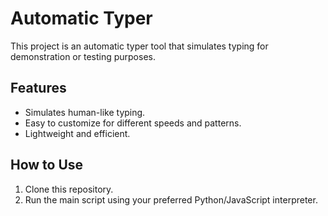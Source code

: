 # Automatic Typer
This project is an automatic typer tool that simulates typing for demonstration or testing purposes.

## Features
- Simulates human-like typing.
- Easy to customize for different speeds and patterns.
- Lightweight and efficient.

## How to Use
1. Clone this repository.
2. Run the main script using your preferred Python/JavaScript interpreter.
